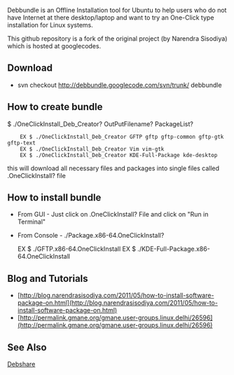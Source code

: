 Debbundle is an Offline Installation tool for Ubuntu to help users who do not have Internet at there desktop/laptop and want to try an One-Click type installation for Linux systems.

This github repository is a fork of the original project (by Narendra Sisodiya) which is hosted at googlecodes.
## Download ##

   + svn checkout http://debbundle.googlecode.com/svn/trunk/ debbundle 

## How to create bundle ##
$ ./OneClickInstall_Deb_Creator? OutPutFilename? PackageList?

        EX $ ./OneClickInstall_Deb_Creator GFTP gftp gftp-common gftp-gtk gftp-text
        EX $ ./OneClickInstall_Deb_Creator Vim vim-gtk
        EX $ ./OneClickInstall_Deb_Creator KDE-Full-Package kde-desktop

this will download all necessary files and packages into single files called .OneClickInstall? file

## How to install bundle ##

   + From GUI - Just click on .OneClickInstall? File and click on "Run in Terminal"
   + From Console - ./Package.x86-64.OneClickInstall? 

        EX $ ./GFTP.x86-64.OneClickInstall
        EX $ ./KDE-Full-Package.x86-64.OneClickInstall

## Blog and Tutorials ##

   + [http://blog.narendrasisodiya.com/2011/05/how-to-install-software-package-on.html](http://blog.narendrasisodiya.com/2011/05/how-to-install-software-package-on.html)
   + [http://permalink.gmane.org/gmane.user-groups.linux.delhi/26596](http://permalink.gmane.org/gmane.user-groups.linux.delhi/26596)

## See Also ##

[Debshare](http://sayanriju.co.cc/debshare.html)
